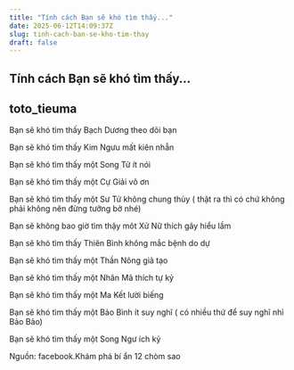```yaml
---
title: "Tính cách Bạn sẽ khó tìm thấy..."
date: 2025-06-12T14:09:37Z
slug: tinh-cach-ban-se-kho-tim-thay
draft: false
---
```


## Tính cách Bạn sẽ khó tìm thấy...

## toto_tieuma

Bạn sẽ khó tìm thấy Bạch Dương theo dõi bạn 

Bạn sẽ khó tìm thấy Kim Ngưu mất kiên nhẫn 

Bạn sẽ khó tìm thấy một Song Tử ít nói 

Bạn sẽ khó tìm thấy một Cự Giải vô ơn 

Bạn sẽ khó tìm thấy một Sư Tử không chung thủy ( thật ra thì có chứ không phải không nên đừng tưỡng bở nhé) 

Bạn sẽ không bao giờ tìm thậy môt Xử Nữ thích gây hiểu lầm 

Bạn sẽ khó tìm thấy Thiên Bình không mắc bệnh do dự 

Bạn sẽ khó tìm thấy một Thần Nông giả tạo

Bạn sẽ khó tìm thấy một Nhân Mã thích tự kỷ

Bạn sẽ khó tìm thấy một Ma Kết lười biếng 

Bạn sẽ khó tìm thấy một Bảo Bình ít suy nghĩ ( có nhiều thứ để suy nghĩ nhỉ Bảo Bảo) 

Bạn sẽ khó tìm thấy một Song Ngư ích kỷ

 
Nguồn: facebook.Khám phá bí ẩn 12 chòm sao